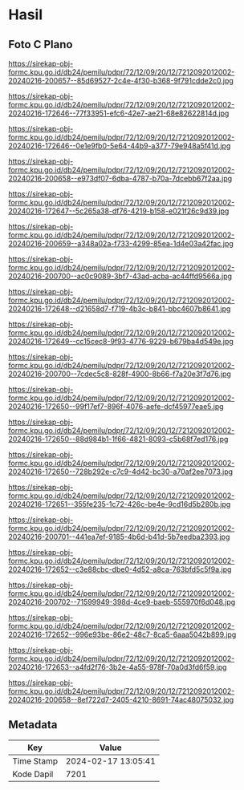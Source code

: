 # Hasil

## Foto C Plano

https://sirekap-obj-formc.kpu.go.id/db24/pemilu/pdpr/72/12/09/20/12/7212092012002-20240216-200657--85d69527-2c4e-4f30-b368-9f791cdde2c0.jpg

https://sirekap-obj-formc.kpu.go.id/db24/pemilu/pdpr/72/12/09/20/12/7212092012002-20240216-172646--77f33951-efc6-42e7-ae21-68e82622814d.jpg

https://sirekap-obj-formc.kpu.go.id/db24/pemilu/pdpr/72/12/09/20/12/7212092012002-20240216-172646--0e1e9fb0-5e64-44b9-a377-79e948a5f41d.jpg

https://sirekap-obj-formc.kpu.go.id/db24/pemilu/pdpr/72/12/09/20/12/7212092012002-20240216-200658--e973df07-6dba-4787-b70a-7dcebb67f2aa.jpg

https://sirekap-obj-formc.kpu.go.id/db24/pemilu/pdpr/72/12/09/20/12/7212092012002-20240216-172647--5c265a38-df76-4219-b158-e021f26c9d39.jpg

https://sirekap-obj-formc.kpu.go.id/db24/pemilu/pdpr/72/12/09/20/12/7212092012002-20240216-200659--a348a02a-f733-4299-85ea-1d4e03a42fac.jpg

https://sirekap-obj-formc.kpu.go.id/db24/pemilu/pdpr/72/12/09/20/12/7212092012002-20240216-200700--ac0c9089-3bf7-43ad-acba-ac44ffd9566a.jpg

https://sirekap-obj-formc.kpu.go.id/db24/pemilu/pdpr/72/12/09/20/12/7212092012002-20240216-172648--d21658d7-f719-4b3c-b841-bbc4607b8641.jpg

https://sirekap-obj-formc.kpu.go.id/db24/pemilu/pdpr/72/12/09/20/12/7212092012002-20240216-172649--cc15cec8-9f93-4776-9229-b679ba4d549e.jpg

https://sirekap-obj-formc.kpu.go.id/db24/pemilu/pdpr/72/12/09/20/12/7212092012002-20240216-200700--7cdec5c8-828f-4900-8b66-f7a20e3f7d76.jpg

https://sirekap-obj-formc.kpu.go.id/db24/pemilu/pdpr/72/12/09/20/12/7212092012002-20240216-172650--99f17ef7-896f-4076-aefe-dcf45977eae5.jpg

https://sirekap-obj-formc.kpu.go.id/db24/pemilu/pdpr/72/12/09/20/12/7212092012002-20240216-172650--88d984b1-1f66-4821-8093-c5b68f7ed176.jpg

https://sirekap-obj-formc.kpu.go.id/db24/pemilu/pdpr/72/12/09/20/12/7212092012002-20240216-172650--728b292e-c7c9-4d42-bc30-a70af2ee7073.jpg

https://sirekap-obj-formc.kpu.go.id/db24/pemilu/pdpr/72/12/09/20/12/7212092012002-20240216-172651--355fe235-1c72-426c-be4e-9cd16d5b280b.jpg

https://sirekap-obj-formc.kpu.go.id/db24/pemilu/pdpr/72/12/09/20/12/7212092012002-20240216-200701--441ea7ef-9185-4b6d-b41d-5b7eedba2393.jpg

https://sirekap-obj-formc.kpu.go.id/db24/pemilu/pdpr/72/12/09/20/12/7212092012002-20240216-172652--c3e88cbc-dbe0-4d52-a8ca-763bfd5c5f9a.jpg

https://sirekap-obj-formc.kpu.go.id/db24/pemilu/pdpr/72/12/09/20/12/7212092012002-20240216-200702--71599949-398d-4ce9-baeb-555970f6d048.jpg

https://sirekap-obj-formc.kpu.go.id/db24/pemilu/pdpr/72/12/09/20/12/7212092012002-20240216-172652--996e93be-86e2-48c7-8ca5-6aaa5042b899.jpg

https://sirekap-obj-formc.kpu.go.id/db24/pemilu/pdpr/72/12/09/20/12/7212092012002-20240216-172653--a4fd2f76-3b2e-4a55-978f-70a0d3fd6f59.jpg

https://sirekap-obj-formc.kpu.go.id/db24/pemilu/pdpr/72/12/09/20/12/7212092012002-20240216-200658--8ef722d7-2405-4210-8691-74ac48075032.jpg


## Metadata

| Key        | Value               |
| ---------- | ------------------- |
| Time Stamp | 2024-02-17 13:05:41 |
| Kode Dapil | 7201                |



